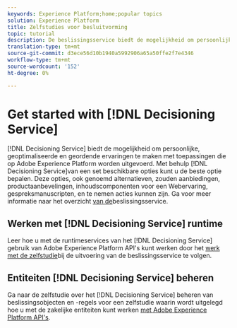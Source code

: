 ```yaml
---
keywords: Experience Platform;home;popular topics
solution: Experience Platform
title: Zelfstudies voor besluitvorming
topic: tutorial
description: De beslissingsservice biedt de mogelijkheid om persoonlijke, geoptimaliseerde en georkestreerde ervaringen te maken in toepassingen die op Adobe Experience Platform worden uitgevoerd. Gebruikend de Dienst van Beslissing, kunt u de beste optie van een reeks beschikbare keuzen bepalen.
translation-type: tm+mt
source-git-commit: d3ece56d10b1940a5992906a65a50ffe2f7e4346
workflow-type: tm+mt
source-wordcount: '152'
ht-degree: 0%

---
```



# Get started with [!DNL Decisioning Service]

[!DNL Decisioning Service] biedt de mogelijkheid om persoonlijke, geoptimaliseerde en geordende ervaringen te maken met toepassingen die op Adobe Experience Platform worden uitgevoerd. Met behulp [!DNL Decisioning Service]van een set beschikbare opties kunt u de beste optie bepalen. Deze opties, ook genoemd alternatieven, zouden aanbiedingen, productaanbevelingen, inhoudscomponenten voor een Webervaring, gespreksmanuscripten, en te nemen acties kunnen zijn. Ga voor meer informatie naar het overzicht [van de](../decisioning-service/home.md)beslissingsservice.

## Werken met [!DNL Decisioning Service] runtime

Leer hoe u met de runtimeservices van het [!DNL Decisioning Service] gebruik van Adobe Experience Platform API&#39;s kunt werken door het [werk met de zelfstudie](../decisioning-service/tutorials/runtime.md)bij de uitvoering van de beslissingsservice te volgen.

## Entiteiten [!DNL Decisioning Service] beheren

Ga naar de zelfstudie over het [!DNL Decisioning Service] beheren van beslissingsobjecten en -regels voor een zelfstudie waarin wordt uitgelegd hoe u met de zakelijke entiteiten kunt werken [met Adobe Experience Platform API&#39;s](../decisioning-service/tutorials/entities.md).